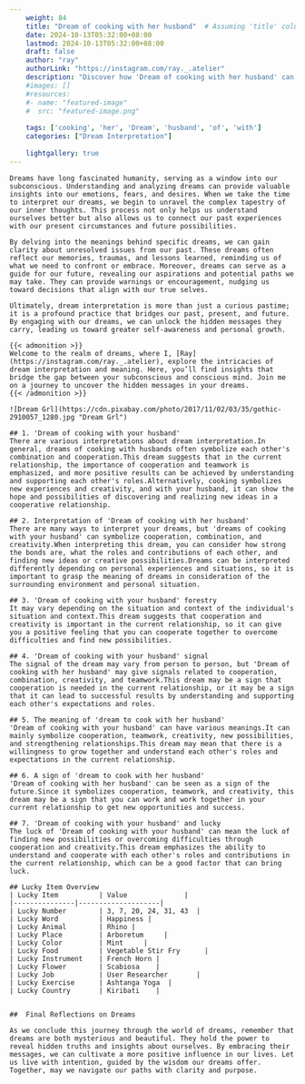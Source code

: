 ```yaml
---
    weight: 84
    title: "Dream of cooking with her husband"  # Assuming 'title' column exists
    date: 2024-10-13T05:32:00+08:00
    lastmod: 2024-10-13T05:32:00+08:00
    draft: false
    author: "ray"
    authorLink: "https://instagram.com/ray._.atelier"
    description: "Discover how 'Dream of cooking with her husband' can interpret your future and uncover its significant meanings in your life."
    #images: []
    #resources:
    #- name: "featured-image"
    #  src: "featured-image.png"
    
    tags: ['cooking', 'her', 'Dream', 'husband', 'of', 'with']
    categories: ["Dream Interpretation"]
    
    lightgallery: true
---
```

    
    Dreams have long fascinated humanity, serving as a window into our subconscious. Understanding and analyzing dreams can provide valuable insights into our emotions, fears, and desires. When we take the time to interpret our dreams, we begin to unravel the complex tapestry of our inner thoughts. This process not only helps us understand ourselves better but also allows us to connect our past experiences with our present circumstances and future possibilities.
    
    By delving into the meanings behind specific dreams, we can gain clarity about unresolved issues from our past. These dreams often reflect our memories, traumas, and lessons learned, reminding us of what we need to confront or embrace. Moreover, dreams can serve as a guide for our future, revealing our aspirations and potential paths we may take. They can provide warnings or encouragement, nudging us toward decisions that align with our true selves.
    
    Ultimately, dream interpretation is more than just a curious pastime; it is a profound practice that bridges our past, present, and future. By engaging with our dreams, we can unlock the hidden messages they carry, leading us toward greater self-awareness and personal growth.
    
    {{< admonition >}}
    Welcome to the realm of dreams, where I, [Ray](https://instagram.com/ray._.atelier), explore the intricacies of dream interpretation and meaning. Here, you’ll find insights that bridge the gap between your subconscious and conscious mind. Join me on a journey to uncover the hidden messages in your dreams.
    {{< /admonition >}}
    
    ![Dream Grl](https://cdn.pixabay.com/photo/2017/11/02/03/35/gothic-2910057_1280.jpg "Dream Grl")
    
    ## 1. 'Dream of cooking with your husband'
    There are various interpretations about dream interpretation.In general, dreams of cooking with husbands often symbolize each other's combination and cooperation.This dream suggests that in the current relationship, the importance of cooperation and teamwork is emphasized, and more positive results can be achieved by understanding and supporting each other's roles.Alternatively, cooking symbolizes new experiences and creativity, and with your husband, it can show the hope and possibilities of discovering and realizing new ideas in a cooperative relationship.
    
    ## 2. Interpretation of 'Dream of cooking with her husband'
    There are many ways to interpret your dreams, but 'dreams of cooking with your husband' can symbolize cooperation, combination, and creativity.When interpreting this dream, you can consider how strong the bonds are, what the roles and contributions of each other, and finding new ideas or creative possibilities.Dreams can be interpreted differently depending on personal experiences and situations, so it is important to grasp the meaning of dreams in consideration of the surrounding environment and personal situation.
    
    ## 3. 'Dream of cooking with your husband' forestry
    It may vary depending on the situation and context of the individual's situation and context.This dream suggests that cooperation and creativity is important in the current relationship, so it can give you a positive feeling that you can cooperate together to overcome difficulties and find new possibilities.
    
    ## 4. 'Dream of cooking with your husband' signal
    The signal of the dream may vary from person to person, but 'Dream of cooking with her husband' may give signals related to cooperation, combination, creativity, and teamwork.This dream may be a sign that cooperation is needed in the current relationship, or it may be a sign that it can lead to successful results by understanding and supporting each other's expectations and roles.
    
    ## 5. The meaning of 'dream to cook with her husband'
    'Dream of cooking with your husband' can have various meanings.It can mainly symbolize cooperation, teamwork, creativity, new possibilities, and strengthening relationships.This dream may mean that there is a willingness to grow together and understand each other's roles and expectations in the current relationship.
    
    ## 6. A sign of 'dream to cook with her husband'
    'Dream of cooking with her husband' can be seen as a sign of the future.Since it symbolizes cooperation, teamwork, and creativity, this dream may be a sign that you can work and work together in your current relationship to get new opportunities and success.
    
    ## 7. 'Dream of cooking with your husband' and lucky
    The luck of 'Dream of cooking with your husband' can mean the luck of finding new possibilities or overcoming difficulties through cooperation and creativity.This dream emphasizes the ability to understand and cooperate with each other's roles and contributions in the current relationship, which can be a good factor that can bring luck.
    
    ## Lucky Item Overview
    | Lucky Item          | Value              |
    |---------------|--------------------|
    | Lucky Number        | 3, 7, 20, 24, 31, 43  |
    | Lucky Word          | Happiness |
    | Lucky Animal        | Rhino |
    | Lucky Place         | Arboretum     |
    | Lucky Color         | Mint     |
    | Lucky Food          | Vegetable Stir Fry      |
    | Lucky Instrument    | French Horn |
    | Lucky Flower        | Scabiosa    |
    | Lucky Job           | User Researcher       |
    | Lucky Exercise      | Ashtanga Yoga  |
    | Lucky Country       | Kiribati    |
    
    
    ##  Final Reflections on Dreams
    
    As we conclude this journey through the world of dreams, remember that dreams are both mysterious and beautiful. They hold the power to reveal hidden truths and insights about ourselves. By embracing their messages, we can cultivate a more positive influence in our lives. Let us live with intention, guided by the wisdom our dreams offer. Together, may we navigate our paths with clarity and purpose.
    